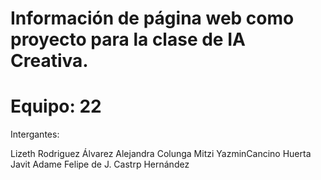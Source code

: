 # Información de página web como proyecto para la clase de IA Creativa.

# Equipo: 22

Intergantes:

Lizeth Rodriguez Álvarez
Alejandra Colunga
Mitzi YazminCancino Huerta
Javit Adame
Felipe de J. Castrp Hernández
